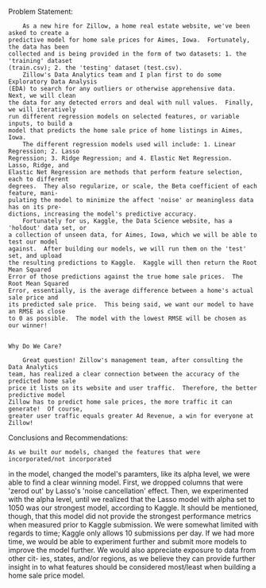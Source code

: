 Problem Statement:

		As a new hire for Zillow, a home real estate website, we've been asked to create a
	predictive model for home sale prices for Aimes, Iowa.  Fortunately, the data has been
	collected and is being provided in the form of two datasets: 1. the 'training' dataset
	(train.csv); 2. the 'testing' dataset (test.csv).  
		Zillow's Data Analytics team and I plan first to do some Exploratory Data Analysis
	(EDA) to search for any outliers or otherwise apprehensive data.  Next, we will clean
	the data for any detected errors and deal with null values.  Finally, we will iteratively
	run different regression models on selected features, or variable inputs, to build a 
	model that predicts the home sale price of home listings in Aimes, Iowa.
		The different regression models used will include: 1. Linear Regression; 2. Lasso
	Regression; 3. Ridge Regression; and 4. Elastic Net Regression.  Lasso, Ridge, and
	Elastic Net Regression are methods that perform feature selection, each to different 
	degrees.  They also regularize, or scale, the Beta coefficient of each feature, mani-
	pulating the model to minimize the affect 'noise' or meaningless data has on its pre-
	dictions, increasing the model's predictive accuracy.
		Fortunately for us, Kaggle, the Data Science website, has a 'holdout' data set, or
	a collection of unseen data, for Aimes, Iowa, which we will be able to test our model
	against.  After building our models, we will run them on the 'test' set, and upload
	the resulting predictions to Kaggle.  Kaggle will then return the Root Mean Squared
	Error of those predictions against the true home sale prices.  The Root Mean Squared
	Error, essentially, is the average difference between a home's actual sale price and
	its predicted sale price.  This being said, we want our model to have an RMSE as close
	to 0 as possible.  The model with the lowest RMSE will be chosen as our winner!
	
	
	Why Do We Care?
	
		Great question! Zillow's management team, after consulting the Data Analytics
	team, has realized a clear connection between the accuracy of the predicted home sale
	price it lists on its website and user traffic.  Therefore, the better predictive model
	Zillow has to predict home sale prices, the more traffic it can generate!  Of course, 
	greater user traffic equals greater Ad Revenue, a win for everyone at Zillow!
	
	
Conclusions and Recommendations:

	As we built our models, changed the features that were incorporated/not incorporated
in the model, changed the model's paramters, like its alpha level, we were able to find
a clear winning model.  First, we dropped columns that were 'zerod out' by Lasso's 'noise
cancellation' effect.  Then, we experimented with the alpha level, until we realized that
the Lasso model with alpha set to 1050 was our strongest model, according to Kaggle.
It should be mentioned, though, that this model did not provide the strongest performance
metrics when measured prior to Kaggle submission.
	We were somewhat limited with regards to time; Kaggle only allows 10 submissions per
day.  If we had more time, we would be able to experiment further and submit more models
to improve the model further.  We would also appreciate exposure to data from other cit-
ies, states, and/or regions, as we believe they can provide further insight in to what 
features should be considered most/least when building a home sale price model.
